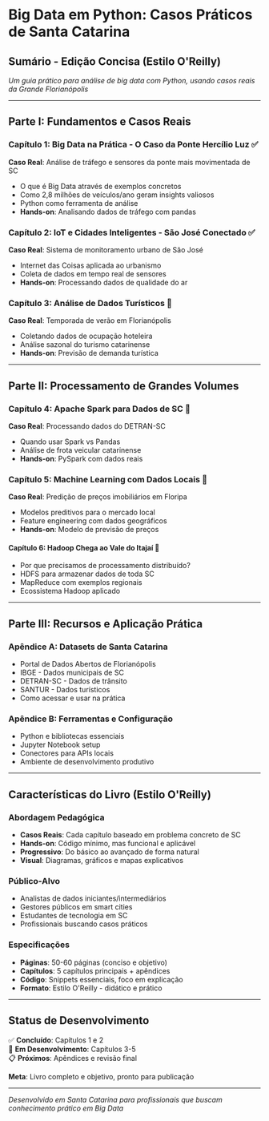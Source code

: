 # Big Data em Python: Casos Práticos de Santa Catarina

## Sumário - Edição Concisa (Estilo O'Reilly)

*Um guia prático para análise de big data com Python, usando casos reais da Grande Florianópolis*

---

## **Parte I: Fundamentos e Casos Reais**

### Capítulo 1: Big Data na Prática - O Caso da Ponte Hercílio Luz ✅
**Caso Real**: Análise de tráfego e sensores da ponte mais movimentada de SC
- O que é Big Data através de exemplos concretos
- Como 2,8 milhões de veículos/ano geram insights valiosos
- Python como ferramenta de análise
- **Hands-on**: Analisando dados de tráfego com pandas

### Capítulo 2: IoT e Cidades Inteligentes - São José Conectado ✅
**Caso Real**: Sistema de monitoramento urbano de São José
- Internet das Coisas aplicada ao urbanismo
- Coleta de dados em tempo real de sensores
- **Hands-on**: Processando dados de qualidade do ar

### Capítulo 3: Análise de Dados Turísticos 🚧
**Caso Real**: Temporada de verão em Florianópolis
- Coletando dados de ocupação hoteleira
- Análise sazonal do turismo catarinense
- **Hands-on**: Previsão de demanda turística

---

## **Parte II: Processamento de Grandes Volumes**

### Capítulo 4: Apache Spark para Dados de SC 🚧
**Caso Real**: Processando dados do DETRAN-SC
- Quando usar Spark vs Pandas
- Análise de frota veicular catarinense
- **Hands-on**: PySpark com dados reais

### Capítulo 5: Machine Learning com Dados Locais 🚧
**Caso Real**: Predição de preços imobiliários em Floripa
- Modelos preditivos para o mercado local
- Feature engineering com dados geográficos
- **Hands-on**: Modelo de previsão de preços

#### Capítulo 6: Hadoop Chega ao Vale do Itajaí 🚧
- Por que precisamos de processamento distribuído?
- HDFS para armazenar dados de toda SC
- MapReduce com exemplos regionais
- Ecossistema Hadoop aplicado

---

## **Parte III: Recursos e Aplicação Prática**

### Apêndice A: Datasets de Santa Catarina
- Portal de Dados Abertos de Florianópolis
- IBGE - Dados municipais de SC
- DETRAN-SC - Dados de trânsito
- SANTUR - Dados turísticos
- Como acessar e usar na prática

### Apêndice B: Ferramentas e Configuração
- Python e bibliotecas essenciais
- Jupyter Notebook setup
- Conectores para APIs locais
- Ambiente de desenvolvimento produtivo

---

## **Características do Livro (Estilo O'Reilly)**

### **Abordagem Pedagógica**
- **Casos Reais**: Cada capítulo baseado em problema concreto de SC
- **Hands-on**: Código mínimo, mas funcional e aplicável
- **Progressivo**: Do básico ao avançado de forma natural
- **Visual**: Diagramas, gráficos e mapas explicativos

### **Público-Alvo**
- Analistas de dados iniciantes/intermediários
- Gestores públicos em smart cities
- Estudantes de tecnologia em SC
- Profissionais buscando casos práticos

### **Especificações**
- **Páginas**: 50-60 páginas (conciso e objetivo)
- **Capítulos**: 5 capítulos principais + apêndices
- **Código**: Snippets essenciais, foco em explicação
- **Formato**: Estilo O'Reilly - didático e prático

---

## **Status de Desenvolvimento**

✅ **Concluído**: Capítulos 1 e 2  
🚧 **Em Desenvolvimento**: Capítulos 3-5  
📋 **Próximos**: Apêndices e revisão final  

**Meta**: Livro completo e objetivo, pronto para publicação

---

*Desenvolvido em Santa Catarina para profissionais que buscam conhecimento prático em Big Data*
